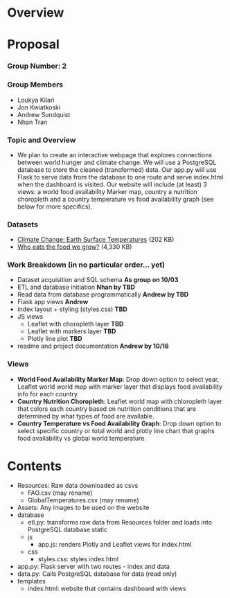 # Overview

# Proposal
### Group Number: 2
### Group Members
- Loukya Kilari
- Jon Kwiatkoski
- Andrew Sundquist
- Nhan Tran
### Topic and Overview
- We plan to create an interactive webpage that explores connections between world hunger and climate change. We will use a PostgreSQL database to store the cleaned (transformed) data. Our app.py will use Flask to serve data from the database to one route and serve index.html when the dashboard is visited. Our website will include (at least) 3 views: a world food availability Marker map, country a nutrition choropleth and a country temperature vs food availability graph (see below for more specifics).
### Datasets
- [Climate Change: Earth Surface Temperatures](https://www.kaggle.com/datasets/berkeleyearth/climate-change-earth-surface-temperature-data) (202 KB)
- [Who eats the food we grow?](https://www.kaggle.com/datasets/dorbicycle/world-foodfeed-production) (4,330 KB)
### Work Breakdown (in no particular order... yet)
- Dataset acquisition and SQL schema **As group on 10/03**
- ETL and database initiation **Nhan by TBD**
- Read data from database programmatically **Andrew by TBD**
- Flask app views **Andrew**
- index layout + styling (styles.css) **TBD**
- JS views
    - Leaflet with choropleth layer **TBD**
    - Leaflet with markers layer **TBD**
    - Plotly line plot **TBD**
- readme and project documentation **Andrew by 10/16**
 
### Views
- **World Food Availability Marker Map**: Drop down option to select year, Leaflet world world map with marker layer that displays food availability info for each country.
- **Country Nutrition Choropleth**: Leaflet world map with chloropleth layer that colors each country based on nutrition conditions that are determined by what types of food are available.
- **Country Temperature vs Food Availability Graph**: Drop down option to select specific country or total world and plotly line chart that graphs food availability vs global world temperature.
 
# Contents
- Resources: Raw data downloaded as csvs
    - FAO.csv (may rename)
    - GlobalTemperatures.csv (may rename)
- Assets: Any images to be used on the website
- database
    - etl.py: transforms raw data from Resources folder and loads into PostgreSQL database
static
    - js
        - app.js: renders Plotly and Leaflet views for index.html
    - css
        - styles.css: styles index.html
- app.py: Flask server with two routes - index and data
- data.py: Calls PostgreSQL database for data (read only)
- templates
    - index.html: website that contains dashboard with views
